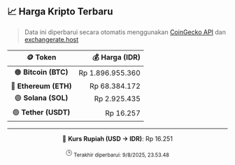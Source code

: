 

<!-- HARGA_KRIPTO -->
## 📈 Harga Kripto Terbaru

> Data ini diperbarui secara otomatis menggunakan [CoinGecko API](https://www.coingecko.com/) dan [exchangerate.host](https://exchangerate.host/)

<div align="center">

| 🪙 Token | 💰 Harga (IDR) |
|:------:|---------------:|
| 🟠 **Bitcoin (BTC)**   | Rp 1.896.955.360 |
| 🔵 **Ethereum (ETH)**  | Rp 68.384.172 |
| 🟣 **Solana (SOL)**    | Rp 2.925.435 |
| 🟢 **Tether (USDT)**   | Rp 16.257 |

---

💱 **Kurs Rupiah (USD → IDR)**: Rp 16.251

🕒 <sub>Terakhir diperbarui: 9/8/2025, 23.53.48</sub>

</div>
<!-- /HARGA_KRIPTO -->